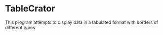 # TableCrator
This program attempts to display data in a tabulated format with borders of different types
